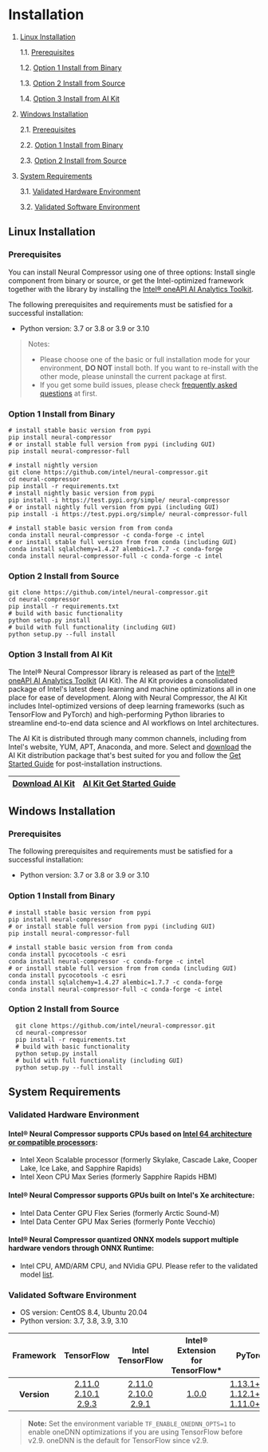 Installation
======

1. [Linux Installation](#Linux-Installation)  

    1.1. [Prerequisites](#Prerequisites)  

    1.2. [Option 1 Install from Binary](#Option-1-Install-from-Binary)

    1.3. [Option 2 Install from Source](#Option-2-Install-from-Source)

    1.4. [Option 3 Install from AI Kit](#Option-3-Install-from-AI-Kit)

2. [Windows Installation](#Windows-Installation)

    2.1. [Prerequisites](#Prerequisites)

    2.2. [Option 1 Install from Binary](#Option-1-Install-from-Binary-1)

    2.3. [Option 2 Install from Source](#Option-2-Install-from-Source-1)

3. [System Requirements](#System-Requirements)

   3.1. [Validated Hardware Environment](#Validated-Hardware-Environment)

   3.2. [Validated Software Environment](#Validated-Software-Environment)

## Linux Installation
### Prerequisites
You can install Neural Compressor using one of three options: Install single component
from binary or source, or get the Intel-optimized framework together with the
library by installing the [Intel® oneAPI AI Analytics Toolkit](https://software.intel.com/content/www/us/en/develop/tools/oneapi/ai-analytics-toolkit.html).  

The following prerequisites and requirements must be satisfied for a successful installation:

- Python version: 3.7 or 3.8 or 3.9 or 3.10

> Notes:
> - Please choose one of the basic or full installation mode for your environment, **DO NOT** install both. If you want to re-install with the other mode, please uninstall the current package at first.
> - If you get some build issues, please check [frequently asked questions](faq.md) at first.  

### Option 1 Install from Binary

  ```Shell
  # install stable basic version from pypi
  pip install neural-compressor
  # or install stable full version from pypi (including GUI)
  pip install neural-compressor-full
  ```

  ```Shell
  # install nightly version
  git clone https://github.com/intel/neural-compressor.git
  cd neural-compressor
  pip install -r requirements.txt
  # install nightly basic version from pypi
  pip install -i https://test.pypi.org/simple/ neural-compressor
  # or install nightly full version from pypi (including GUI)
  pip install -i https://test.pypi.org/simple/ neural-compressor-full
  ```
  ```Shell
  # install stable basic version from from conda
  conda install neural-compressor -c conda-forge -c intel
  # or install stable full version from from conda (including GUI)
  conda install sqlalchemy=1.4.27 alembic=1.7.7 -c conda-forge
  conda install neural-compressor-full -c conda-forge -c intel
  ```

### Option 2 Install from Source

  ```Shell
  git clone https://github.com/intel/neural-compressor.git
  cd neural-compressor
  pip install -r requirements.txt
  # build with basic functionality
  python setup.py install
  # build with full functionality (including GUI)
  python setup.py --full install
  ```

### Option 3 Install from AI Kit

The Intel® Neural Compressor library is released as part of the
[Intel® oneAPI AI Analytics Toolkit](https://software.intel.com/content/www/us/en/develop/tools/oneapi/ai-analytics-toolkit.html) (AI Kit).
The AI Kit provides a consolidated package of Intel's latest deep learning and
machine optimizations all in one place for ease of development. Along with
Neural Compressor, the AI Kit includes Intel-optimized versions of deep learning frameworks
(such as TensorFlow and PyTorch) and high-performing Python libraries to
streamline end-to-end data science and AI workflows on Intel architectures.

The AI Kit is distributed through many common channels,
including from Intel's website, YUM, APT, Anaconda, and more.
Select and [download](https://software.intel.com/content/www/us/en/develop/tools/oneapi/ai-analytics-toolkit/download.html)
the AI Kit distribution package that's best suited for you and follow the
[Get Started Guide](https://software.intel.com/content/www/us/en/develop/documentation/get-started-with-ai-linux/top.html)
for post-installation instructions.

|[Download AI Kit](https://software.intel.com/content/www/us/en/develop/tools/oneapi/ai-analytics-toolkit/) |[AI Kit Get Started Guide](https://software.intel.com/content/www/us/en/develop/documentation/get-started-with-ai-linux/top.html) |
|---|---|

## Windows Installation

### Prerequisites

The following prerequisites and requirements must be satisfied for a successful installation:

- Python version: 3.7 or 3.8 or 3.9 or 3.10

### Option 1 Install from Binary

  ```Shell
  # install stable basic version from pypi
  pip install neural-compressor
  # or install stable full version from pypi (including GUI)
  pip install neural-compressor-full
  ```

  ```Shell
  # install stable basic version from from conda
  conda install pycocotools -c esri   
  conda install neural-compressor -c conda-forge -c intel
  # or install stable full version from from conda (including GUI)
  conda install pycocotools -c esri   
  conda install sqlalchemy=1.4.27 alembic=1.7.7 -c conda-forge
  conda install neural-compressor-full -c conda-forge -c intel
  ```

### Option 2 Install from Source

```Shell
  git clone https://github.com/intel/neural-compressor.git
  cd neural-compressor
  pip install -r requirements.txt
  # build with basic functionality
  python setup.py install
  # build with full functionality (including GUI)
  python setup.py --full install
  ```

## System Requirements

### Validated Hardware Environment
#### Intel® Neural Compressor supports CPUs based on [Intel 64 architecture or compatible processors](https://en.wikipedia.org/wiki/X86-64):

* Intel Xeon Scalable processor (formerly Skylake, Cascade Lake, Cooper Lake, Ice Lake, and Sapphire Rapids)
* Intel Xeon CPU Max Series (formerly Sapphire Rapids HBM)

#### Intel® Neural Compressor supports GPUs built on Intel's Xe architecture:

* Intel Data Center GPU Flex Series (formerly Arctic Sound-M)
* Intel Data Center GPU Max Series (formerly Ponte Vecchio)

#### Intel® Neural Compressor quantized ONNX models support multiple hardware vendors through ONNX Runtime:

* Intel CPU, AMD/ARM CPU, and NVidia GPU. Please refer to the validated model [list](./docs/source/validated_model_list.md#Validated-ONNX-QDQ-INT8-models-on-multiple-hardware-through-ONNX-Runtime).

### Validated Software Environment

* OS version: CentOS 8.4, Ubuntu 20.04
* Python version: 3.7, 3.8, 3.9, 3.10

<table class="docutils">
<thead>
  <tr style="vertical-align: middle; text-align: center;">
    <th>Framework</th>
    <th>TensorFlow</th>
    <th>Intel<br>TensorFlow</th>
    <th>Intel®<br>Extension for<br>TensorFlow*</th>
    <th>PyTorch</th>
    <th>Intel®<br>Extension for<br>PyTorch*</th>
    <th>ONNX<br>Runtime</th>
    <th>MXNet</th>
  </tr>
</thead>
<tbody>
  <tr align="center">
    <th>Version</th>
    <td class="tg-7zrl"><a href=https://github.com/tensorflow/tensorflow/tree/v2.11.0>2.11.0</a><br>
    <a href=https://github.com/tensorflow/tensorflow/tree/v2.10.1>2.10.1</a><br>
    <a href=https://github.com/tensorflow/tensorflow/tree/v2.9.3>2.9.3</a><br></td>
    <td class="tg-7zrl"><a href=https://github.com/Intel-tensorflow/tensorflow/tree/v2.11.0>2.11.0</a><br>
    <a href=https://github.com/Intel-tensorflow/tensorflow/tree/v2.10.0>2.10.0</a><br>
    <a href=https://github.com/Intel-tensorflow/tensorflow/tree/v2.9.1>2.9.1</a><br></td>
    <td class="tg-7zrl"><a href=https://github.com/intel/intel-extension-for-tensorflow/tree/v1.0.0>1.0.0</a></td>
    <td class="tg-7zrl"><a href=https://download.pytorch.org/whl/torch_stable.html>1.13.1+cpu</a><br>
    <a href=https://download.pytorch.org/whl/torch_stable.html>1.12.1+cpu</a><br>
    <a href=https://download.pytorch.org/whl/torch_stable.html>1.11.0+cpu</a><br></td>
    <td class="tg-7zrl"><a href=https://github.com/intel/intel-extension-for-pytorch/tree/v1.13.0+cpu>1.13.0</a><br>
    <a href=https://github.com/intel/intel-extension-for-pytorch/tree/v1.12.100>1.12.1</a><br>
    <a href=https://github.com/intel/intel-extension-for-pytorch/tree/v1.11.0>1.11.0</a><br></td>
    <td class="tg-7zrl"><a href=https://github.com/microsoft/onnxruntime/tree/v1.13.1>1.13.1</a><br>
    <a href=https://github.com/microsoft/onnxruntime/tree/v1.12.1>1.12.1</a><br>
    <a href=https://github.com/microsoft/onnxruntime/tree/v1.11.0>1.11.0</a><br></td>
    <td class="tg-7zrl"><a href=https://github.com/apache/incubator-mxnet/tree/1.9.1>1.9.1</a><br>
    <a href=https://github.com/apache/incubator-mxnet/tree/1.8.0>1.8.0</a><br>
    <a href=https://github.com/apache/incubator-mxnet/tree/1.7.0>1.7.0</a><br></td>
  </tr>
</tbody>
</table>

> **Note:**
> Set the environment variable ``TF_ENABLE_ONEDNN_OPTS=1`` to enable oneDNN optimizations if you are using TensorFlow before v2.9. oneDNN is the default for TensorFlow since v2.9.
